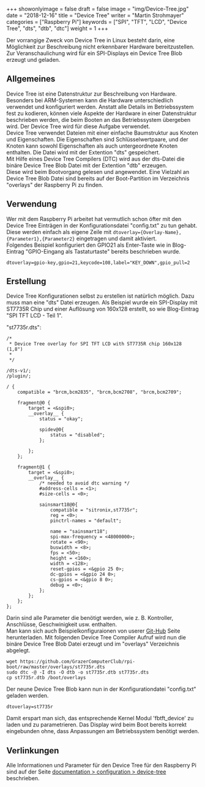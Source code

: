 +++
showonlyimage = false
draft = false
image = "img/Device-Tree.jpg"
date = "2018-12-16"
title = "Device Tree"
writer = "Martin Strohmayer"
categories = ["Raspberry Pi"]
keywords = ["SPI", "TFT", "LCD", "Device Tree", "dts", "dtb", "dtc"]
weight = 1
+++

Der vorrangige Zweck von Device Tree in Linux besteht darin, eine Möglichkeit zur Beschreibung nicht erkennbarer Hardware bereitzustellen. Zur Veranschaulichung wird für ein SPI-Displays ein Device Tree Blob erzeugt und geladen.
   
<!--more-->

## Allgemeines

Device Tree ist eine Datenstruktur zur Beschreibung von Hardware. Besonders bei ARM-Systemen kann die Hardware unterschiedlich verwendet und konfiguriert werden. Anstatt alle Details im Betriebssystem fest zu kodieren, können viele Aspekte der Hardware in einer Datenstruktur beschrieben werden, die beim Booten an das Betriebssystem übergeben wird. Der Device Tree wird für diese Aufgabe verwendet.  
Device Tree verwendet Dateien mit einer einfache Baumstruktur aus Knoten und Eigenschaften. Die Eigenschaften sind Schlüsselwertpaare, und der Knoten kann sowohl Eigenschaften als auch untergeordnete Knoten enthalten. Die Datei wird mit der Extention "dts" gespeichert.  
Mit Hilfe eines Device Tree Compilers (DTC) wird aus der dts-Datei die binäre Device Tree Blob Datei mit der Extention "dtb" erzeugen.  
Diese wird beim Bootvorgang gelesen und angewendet. Eine Vielzahl an Device Tree Blob Datei sind bereits auf der Boot-Partition im Verzeichnis "overlays" der Raspberry Pi zu finden. 

## Verwendung

Wer mit dem Raspberry Pi arbeitet hat vermutlich schon öfter mit den Device Tree Einträgen in der Konfigurationsdatei "config.txt" zu tun gehabt. 
Diese werden einfach als eigene Zeile mit ``dtoverlay={Overlay-Name},{Parameter1},{Parameter2}`` eingetragen und damit aktiviert.  
Folgendes Beispiel konfiguriert den GPIO21 als Enter-Taste wie in Blog-Eintrag "GPIO-Eingang als Tastaturtaste" bereits beschrieben wurde.
```
dtoverlay=gpio-key,gpio=21,keycode=108,label="KEY_DOWN",gpio_pull=2
```

## Erstellung

Device Tree Konfigurationen selbst zu erstellen ist natürlich möglich. Dazu muss man eine "dts" Datei erzeugen. Als Beispiel wurde ein SPI-Display mit ST7735R Chip und einer Auflösung von 160x128 erstellt, so wie Blog-Eintrag "SPI TFT LCD - Teil 1".

"st7735r.dts":
```
/*
 * Device Tree overlay for SPI TFT LCD with ST7735R chip 160x128 (1,8") 
 *
 */

/dts-v1/;
/plugin/;

/ {
	compatible = "brcm,bcm2835", "brcm,bcm2708", "brcm,bcm2709";

	fragment@0 {
		target = <&spi0>;
		__overlay__ {
			status = "okay";

			spidev@0{
				status = "disabled";
			};

		};
	};

	fragment@1 {
		target = <&spi0>;
		__overlay__ {
			/* needed to avoid dtc warning */
			#address-cells = <1>;
			#size-cells = <0>;

			sainsmart18@0{
				compatible = "sitronix,st7735r";
				reg = <0>;
				pinctrl-names = "default";

				name = "sainsmart18";
				spi-max-frequency = <48000000>;
				rotate = <90>;
				buswidth = <8>;
				fps = <50>;
				height = <160>;
				width = <128>;
				reset-gpios = <&gpio 25 0>;
				dc-gpios = <&gpio 24 0>;
				cs-gpios = <&gpio 8 0>;
				debug = <0>;
			};
		};
	};
};
```

Darin sind alle Parameter die benötigt werden, wie z. B. Kontroller, Anschlüsse, Geschwinigkeit usw. enthalten.  
Man kann sich auch Beispielkonfiguraionen von userer [Git-Hub](https://github.com/GrazerComputerClub/rpi-boot/tree/master/overlays) Seite herunterladen. Mit folgenden Device Tree Compiler Aufruf wird nun die binäre Device Tree Blob Datei erzeugt und im "overlays" Verzeichnis abgelegt.

```
wget https://github.com/GrazerComputerClub/rpi-boot/raw/master/overlays/st7735r.dts
sudo dtc -@ -I dts -O dtb -o st7735r.dtb st7735r.dts
cp st7735r.dtb /boot/overlays
```

Der neune Device Tree Blob kann nun in der Konfigurationdatei "config.txt" geladen werden.
```
dtoverlay=st7735r
```

Damit erspart man sich, das entsprechende Kernel Modul 'fbtft_device' zu laden und zu parametrieren. Das Display wird beim Boot bereits korrekt eingebunden  ohne, dass Anpassungen am Betriebssystem benötigt werden. 

## Verlinkungen

Alle Informationen und Parameter für den Device Tree für den Raspberry Pi sind auf der Seite [documentation > configuration > device-tree](https://www.raspberrypi.org/documentation/configuration/device-tree.md) beschrieben.

